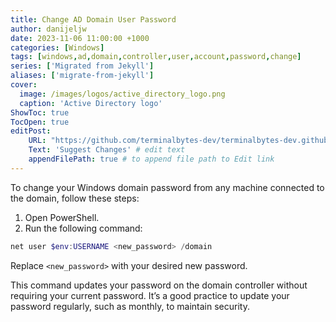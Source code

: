 ```yaml
---
title: Change AD Domain User Password
author: danijeljw
date: 2023-11-06 11:00:00 +1000
categories: [Windows]
tags: [windows,ad,domain,controller,user,account,password,change]
series: ['Migrated from Jekyll']
aliases: ['migrate-from-jekyll']
cover:
  image: /images/logos/active_directory_logo.png
  caption: 'Active Directory logo'
ShowToc: true
TocOpen: true
editPost:
    URL: "https://github.com/terminalbytes-dev/terminalbytes-dev.github.io/tree/main/content"
    Text: 'Suggest Changes' # edit text
    appendFilePath: true # to append file path to Edit link
---
```


To change your Windows domain password from any machine connected to the domain, follow these steps:

1. Open PowerShell.
1. Run the following command:

```powershell
net user $env:USERNAME <new_password> /domain
```

Replace `<new_password>` with your desired new password.

This command updates your password on the domain controller without requiring your current password. It’s a good practice to update your password regularly, such as monthly, to maintain security.
